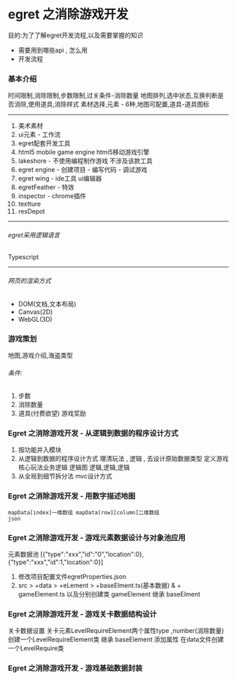# egret 之消除游戏开发

目的:为了了解egret开发流程,以及需要掌握的知识
* 需要用到哪些api , 怎么用
* 开发流程


### 基本介绍

时间限制,消除限制,步数限制,过关条件-消除数量
地图排列,选中状态,互换判断是否消除,使用道具,消除样式
素材选择,元素 - 6种,地图可配置,道具-道具图标

*********************

1. 美术素材
1. ui元素 - 工作流
1. egret配套开发工具
1. html5 mobile game engine html5移动游戏引擎
1. lakeshore - 不使用编程制作游戏 不涉及该款工具
1. egret engine - 创建项目 - 编写代码 - 调试游戏
1. egret wing - ide工具 ui编辑器
1. egretFeather - 特效
1. inspector - chrome插件
1. textture
1. resDepot

*********************

###### egret采用逻辑语言
Typescript

*********************

###### 网页的渲染方式
* DOM(文档,文本布局)
* Canvas(2D)
* WebGL(3D)

### 游戏策划
地图,游戏介绍,海盗类型
###### 条件:
1. 步数
2. 消除数量
3. 道具(付费欲望) 游戏奖励

### Egret 之消除游戏开发 - 从逻辑到数据的程序设计方式
1. 按功能并入模块
2. 从逻辑到数据的程序设计方式
    理清玩法 , 逻辑 , 去设计原始数据类型
    定义游戏核心玩法业务逻辑
    逻辑图
    逻辑,逻辑,逻辑
3. 从全局到细节拆分法 mvc设计方式

### Egret 之消除游戏开发 - 用数字描述地图
    mapData[index]一维数组 mapData[row][column]二维数组
    json

### Egret 之消除游戏开发 - 游戏元素数据设计与对象池应用
元素数据池
[{"type":"xxx","id":"0","location":0},{"type":"xxx","id":1,"location":0}]

1. 修改项目配置文件egretProperties.json
2. src > +data > +eLement > +baseElment.ts(基本数据) & + gameElement.ts 以及分别创建类
    gameElement 继承 baseElment

### Egret 之消除游戏开发 - 游戏关卡数据结构设计
关卡数据设置
关卡元素LevelRequireElement两个属性type ,number(消除数量)
创建一个LevelRequireElement类 继承 baseElement 添加属性
在data文件创建一个LevelRequire类

### Egret 之消除游戏开发 - 游戏基础数据封装
